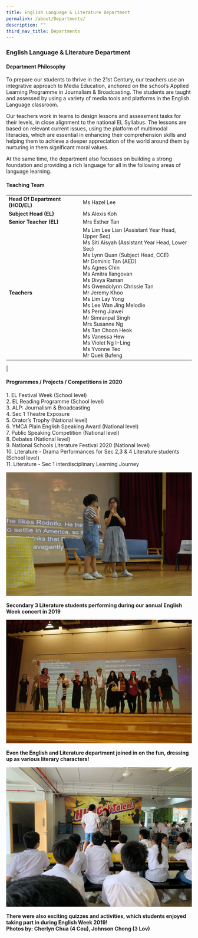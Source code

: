 ```yaml
---
title: English Language & Literature Department
permalink: /about/Departments/
description: ""
third_nav_title: Departments
---
```

### **English Language & Literature Department**

#### **Department Philosophy**
To prepare our students to thrive in the 21st Century, our teachers use an integrative approach to Media Education, anchored on the school’s Applied Learning Programme in Journalism & Broadcasting. The students are taught and assessed by using a variety of media tools and platforms in the English Language classroom.

Our teachers work in teams to design lessons and assessment tasks for their levels, in close alignment to the national EL Syllabus. The lessons are based on relevant current issues, using the platform of multimodal literacies, which are essential in enhancing their comprehension skills and helping them to achieve a deeper appreciation of the world around them by nurturing in them significant moral values.

At the same time, the department also focusses on building a strong foundation and providing a rich language for all in the following areas of language learning.

#### **Teaching Team**

|  |  |
|---|---|
| **Head Of Department (HOD/EL)** | Ms Hazel Lee |
|  **Subject Head (EL)** | Ms Alexis Koh |
| **Senior Teacher (EL)**  |  Mrs Esther Tan |
| **Teachers** | Ms Lim Lee Lian (Assistant Year Head, Upper Sec) <br>Ms Siti Aisyah (Assistant Year Head, Lower Sec) <br> Ms Lynn Quan (Subject Head, CCE)<br>Mr Dominic Tan (AED)<br>Ms Agnes Chin<br>Ms Amitra Ilangovan<br>Ms Divya Raman<br>Ms Gwendolynn Chrissie Tan<br>Mr Jeremy Khoo<br>Ms Lim Lay Yong<br>Ms Lee Wan Jing Melodie<br>Ms Perng Jiawei<br>Mr Simranpal Singh<br>Mrs Susanne Ng<br>Ms Tan Choon Heok<br>Ms Vanessa Hew<br>Ms Violet Ng I-Ling<br>Ms Yvonne Teo<br>Mr Quek Bufeng|
|

#### **Programmes / Projects / Competitions in 2020**

1\. EL Festival Week (School level) <br>
2\. EL Reading Programme (School level)<br>
3\. ALP: Journalism & Broadcasting<br>
4\. Sec 1 Theatre Exposure<br>
5\. Orator’s Trophy (National level)<br>
6\. YMCA Plain English Speaking Award (National level)<br>
7\. Public Speaking Competition (National level)<br>
8\. Debates (National level)<br>
9\. National Schools Literature Festival 2020 (National level) <br>
10\. Literature - Drama Performances for Sec 2,3 & 4 Literature students (School level)<br>
11\. Literature - Sec 1 interdisciplinary Learning Journey

![](/images/el1.jpg)

**Secondary 3 Literature students performing during our annual English Week concert in 2019**

![](/images/el2.jpg)

**Even the English and Literature department joined in on the fun, dressing up as various literary characters!**

![](/images/el3.jpg)

**There were also exciting quizzes and activities, which students enjoyed taking part in during English Week 2019! <br>
Photos by: Cherlyn Chua (4 Cou), Johnson Chong (3 Lov)**